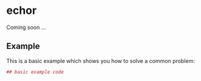 <!-- README.md is generated from README.Rmd. Please edit that file -->
echor
=====

Coming soon …

Example
-------

This is a basic example which shows you how to solve a common problem:

``` r
## basic example code
```
